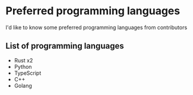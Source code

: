 # Preferred programming languages
I'd like to know some preferred programming languages from contributors

## List of programming languages
- Rust x2
- Python
- TypeScript
- C++
- Golang
